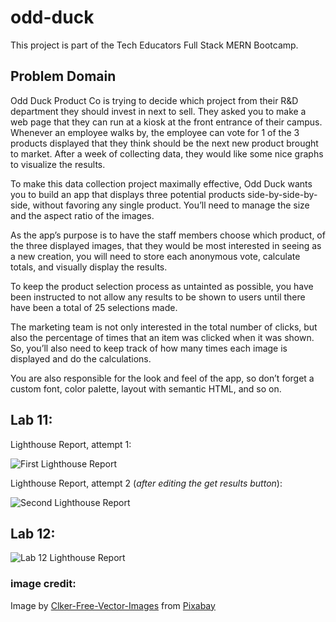 # odd-duck

This project is part of the Tech Educators Full Stack MERN Bootcamp.

## Problem Domain

Odd Duck Product Co is trying to decide which project from their R&D department they should invest in next to sell. They asked you to make a web page that they can run at a kiosk at the front entrance of their campus. Whenever an employee walks by, the employee can vote for 1 of the 3 products displayed that they think should be the next new product brought to market. After a week of collecting data, they would like some nice graphs to visualize the results.

To make this data collection project maximally effective, Odd Duck wants you to build an app that displays three potential products side-by-side-by-side, without favoring any single product. You’ll need to manage the size and the aspect ratio of the images.

As the app’s purpose is to have the staff members choose which product, of the three displayed images, that they would be most interested in seeing as a new creation, you will need to store each anonymous vote, calculate totals, and visually display the results.

To keep the product selection process as untainted as possible, you have been instructed to not allow any results to be shown to users until there have been a total of 25 selections made.

The marketing team is not only interested in the total number of clicks, but also the percentage of times that an item was clicked when it was shown. So, you’ll also need to keep track of how many times each image is displayed and do the calculations.

You are also responsible for the look and feel of the app, so don’t forget a custom font, color palette, layout with semantic HTML, and so on.

## Lab 11:

Lighthouse Report, attempt 1:

![First Lighthouse Report](assets/Lab%2011_%20Odd%20Duck%20Projects%20and%201%20more%20page%20-%20Personal%20-%20Microsoft%E2%80%8B%20Edge%2026_06_2023%2016_34_31.png)

Lighthouse Report, attempt 2 (*after editing the get results button*):

![Second Lighthouse Report](assets/Lab%2011_%20Odd%20Duck%20Projects%20and%201%20more%20page%20-%20Personal%20-%20Microsoft%E2%80%8B%20Edge%2026_06_2023%2016_35_37.png)

## Lab 12:

![Lab 12 Lighthouse Report](assets/Lab%2011_%20Odd%20Duck%20Projects%20and%202%20more%20pages%20-%20Personal%20-%20Microsoft%E2%80%8B%20Edge%2027_06_2023%2016_55_26.png)


### image credit: 
Image by <a href="https://pixabay.com/users/clker-free-vector-images-3736/?utm_source=link-attribution&utm_medium=referral&utm_campaign=image&utm_content=30875">Clker-Free-Vector-Images</a> from <a href="https://pixabay.com//?utm_source=link-attribution&utm_medium=referral&utm_campaign=image&utm_content=30875">Pixabay</a>